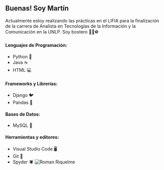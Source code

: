 ## Buenas! Soy Martín

Actualmente estoy realizando las prácticas en el LIFIA para la finalización de la carrera de Analista en Tecnologías
de la Información y la Comunicación en la UNLP.
Soy bostero 💙💛⚽

#### Lenguajes de Programación:
- Python 🐍
- Java ☕
- HTML 💻

#### Frameworks y Librerías:
- Django 🐦
- Pandas 🐼

#### Bases de Datos:
- MySQL 🐬

#### Herramientas y editores:
- Visual Studio Code 🖥️
- Git 🎯
- Spyder 🕷️
![Roman Riquelme](C:\Users\Usuario\Desktop\riquelme-juan-roman.gif)
